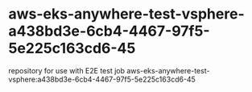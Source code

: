 # aws-eks-anywhere-test-vsphere-a438bd3e-6cb4-4467-97f5-5e225c163cd6-45
repository for use with E2E test job aws-eks-anywhere-test-vsphere:a438bd3e-6cb4-4467-97f5-5e225c163cd6-45
